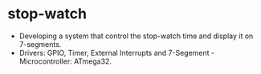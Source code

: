 # stop-watch
-	Developing a system that control the stop-watch time and display it on 7-segments. 
-	Drivers: GPIO, Timer, External Interrupts and 7-Segement - Microcontroller: ATmega32. 


